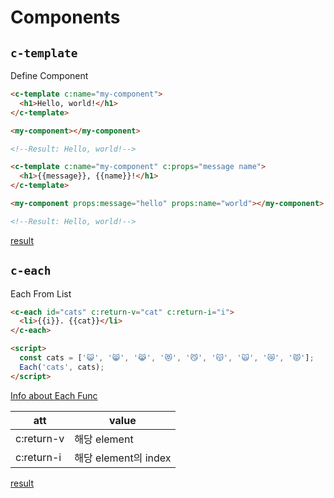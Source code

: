 # Components

## `c-template`

Define Component

```html
<c-template c:name="my-component">
  <h1>Hello, world!</h1>
</c-template>

<my-component></my-component>

<!--Result: Hello, world!-->
```

```html
<c-template c:name="my-component" c:props="message name">
  <h1>{{message}}, {{name}}!</h1>
</c-template>

<my-component props:message="hello" props:name="world"></my-component>

<!--Result: Hello, world!-->
```

[result](https://html-component.github.io/example/greet)

## `c-each`

Each From List

```html
<c-each id="cats" c:return-v="cat" c:return-i="i">
  <li>{{i}}. {{cat}}</li>
</c-each>

<script>
  const cats = ['😺', '😸', '😹', '😻', '😼', '😽', '🙀', '😿', '😾'];
  Each('cats', cats);
</script>
```

[Info about Each Func](./functions.md#each)

| att        | value                |
| ---------- | -------------------- |
| c:return-v | 해당 element         |
| c:return-i | 해당 element의 index |

[result](https://html-component.github.io/example/map)
